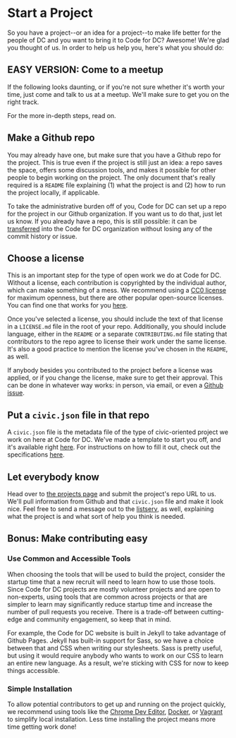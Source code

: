 # Start a Project

So you have a project--or an idea for a project--to make life better for the people of DC and you want to bring it to Code for DC? Awesome! We're glad you thought of us. In order to help us help you, here's what you should do:

## EASY VERSION: Come to a meetup

If the following looks daunting, or if you're not sure whether it's worth your time, just come and talk to us at a meetup. We'll make sure to get you on the right track.

For the more in-depth steps, read on.

## Make a Github repo

You may already have one, but make sure that you have a Github repo for the project. This is true even if the project is still just an idea: a repo saves the space, offers some discussion tools, and makes it possible for other people to begin working on the project. The only document that's really required is a `README` file explaining (1) what the project is and (2) how to run the project locally, if applicable.

To take the administrative burden off of you, Code for DC can set up a repo for the project in our Github organization. If you want us to do that, just let us know. If you already have a repo, this is still possible: it can be [transferred](https://help.github.com/articles/how-to-transfer-a-repository) into the Code for DC organization without losing any of the commit history or issue.

## Choose a license

This is an important step for the type of open work we do at Code for DC. Without a license, each contribution is copyrighted by the individual author, which can make something of a mess. We recommend using a [CC0 license](https://creativecommons.org/publicdomain/zero/1.0/legalcode) for maximum openness, but there are other popular open-source licenses. You can find one that works for you [here](http://choosealicense.com/).

Once you've selected a license, you should include the text of that license in a `LICENSE.md` file in the root of your repo. Additionally, you should include language, either in the `README` or a separate `CONTRIBUTING.md` file stating that contributors to the repo agree to license their work under the same license. It's also a good practice to mention the license you've chosen in the `README`, as well.

If anybody besides you contributed to the project before a license was applied, or if you change the license, make sure to get their approval. This can be done in whatever way works: in person, via email, or even a [Github issue](https://github.com/project-open-data/project-open-data.github.io/pull/135).

## Put a `civic.json` file in that repo

A `civic.json` file is the metadata file of the type of civic-oriented project we work on here at Code for DC. We've made a template to start you off, and it's available right [here](./civic-dot-json/civic.json.template). For instructions on how to fill it out, check out the specifications [here](./civic-dot-json/specification.md).

## Let everybody know

Head over to [the projects page](http://codefordc.org/projects) and submit the project's repo URL to us. We'll pull information from Github and that `civic.json` file and make it look nice. Feel free to send a message out to the [listserv](https://groups.google.com/forum/#!forum/dc-cfa-brigade), as well, explaining what the project is and what sort of help you think is needed.

## Bonus: Make contributing easy

### Use Common and Accessible Tools

When choosing the tools that will be used to build the project, consider the startup time that a new recruit will need to learn how to use those tools. Since Code for DC projects are mostly volunteer projects and are open to non-experts, using tools that are common across projects or that are simpler to learn may significantly reduce startup time and increase the number of pull requests you receive. There is a trade-off between cutting-edge and community engagement, so keep that in mind.

For example, the Code for DC website is built in Jekyll to take advantage of Github Pages. Jekyll has built-in support for Sass, so we have a choice between that and CSS when writing our stylesheets. Sass is pretty useful, but using it would require anybody who wants to work on our CSS to learn an entire new language. As a result, we're sticking with CSS for now to keep things accessible.

### Simple Installation

To allow potential contributors to get up and running on the project quickly, we recommend using tools like the [Chrome Dev Editor](https://chrome.google.com/webstore/detail/chrome-dev-editor-develop/pnoffddplpippgcfjdhbmhkofpnaalpg?hl=en), [Docker](https://www.youtube.com/watch?v=VeiUjkiqo9E), or [Vagrant](https://docs.vagrantup.com/v2/why-vagrant/) to simplify local installation. Less time installing the project means more time getting work done!
